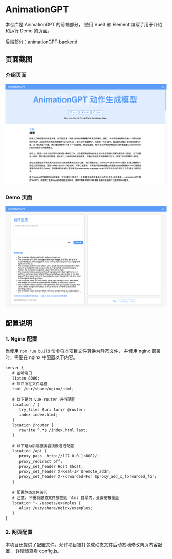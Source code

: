# AnimationGPT

本仓库是 AnimationGPT 的前端部分，
使用 Vue3 和 Element 编写了用于介绍和运行 Demo 的页面。

后端部分：[animationGPT-backend](https://github.com/Fucloud233/animationGPT-backend)

## 页面截图

### 介绍页面

![introduce](docs/screenshots/introduce.png)

### Demo 页面

![demo](docs/screenshots/demo.png)

## 配置说明

### 1. Nginx 配置

当使用 `npm run build` 命令将本项目文件转换为静态文件，
并使用 nginx 部署时，需要在 nginx 中配置以下内容。

```
server {
   # 监听端口
   listen 8080;
   # 项目所在文件路径
   root /usr/share/nginx/html;

   # 以下是为 vue-router 进行配置
   location / {
      try_files $uri $uri/ @router;
      index index.html;
   }
   location @router {
      rewrite ^.*$ /index.html last;
   }

   # 以下是为后端服务器镜像进行配置
   location /api {
      proxy_pass  http://127.0.0.1:8082/;
      proxy_redirect off;
      proxy_set_header Host $host;
      proxy_set_header X-Real-IP $remote_addr;
      proxy_set_header X-Forwarded-For $proxy_add_x_forwarded_for;
   }

   # 配置静态文件访问
   # 注意: 不要将静态文件放置到 html 目录内，会直接被覆盖
   location ^~ /assets/examples {
      alias /usr/share/nginx/examples;
   }
}

```

### 2. 网页配置

本项目还提供了配置文件，允许项目被打包成动态文件后动态地修改网页内容配置，
详情请查看 [config.js](public/configs.js)。
